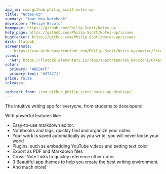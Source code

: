 ```yaml
---
app_id: com.github.philip_scott.notes-up
title: "Notes-Up"
summary: "Your New Notebook"
developer: "Felipe Escoto"
homepage: https://github.com/Philip-Scott/Notes-up
help_page: https://github.com/Philip-Scott/Notes-up/issues
bugtracker: https://github.com/Philip-Scott/Notes-up/issues
dist: flatpak
screenshots:
  - https://raw.githubusercontent.com/Philip-Scott/Notes-up/master/Screenshot1.png
icons:
  "64": https://flatpak.elementary.io/repo/appstream/x86_64/icons/64x64/com.github.philip_scott.notes-up.png
color:
  primary: "#BEDAFF"
  primary-text: "#274771"
price: false
releases:

redirect_from: /com.github.philip_scott.notes-up.desktop/
---
```


<p>The intuitive writing app for everyone, from students to developers!</p>
<p>With powerful features like:</p>
<ul>
<li>Easy-to-use markdown editor.</li>
<li>Notebooks and tags, quickly find and organize your notes</li>
<li>Your work is saved automatically as you write, you will never loose your work!</li>
<li>Plugins: such as embedding YouTube videos and setting text color</li>
<li>Export as PDF and Markdown files</li>
<li>Cross-Note Links to quickly reference other notes</li>
<li>3 Beautiful app themes to help you create the best writing environment,</li>
<li>And much more!</li>
</ul>